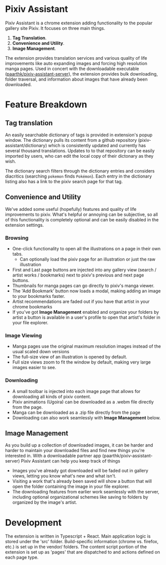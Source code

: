 # Pixiv Assistant

Pixiv Assistant is a chrome extension adding functionality to the popular gallery site Pixiv. It focuses on three main things.

 1. **Tag Translation**. 
 1. **Convenience and Utility**. 
 1. **Image Management**. 

The extension provides translation services and various quality of life improvements like auto expanding images and forcing high resolution manga pages. Used in concert with the downloadable executable ([paarthk/pixiv-assistant-server](https://github.com/paarthk/pixiv-assistant-server)), the extension provides bulk downloading, folder traversal, and information about images that have already been downloaded. 


# Feature Breakdown

## Tag translation

An easily searchable dictionary of tags is provided in extension's popup window. The dictionary pulls its content from a github repository (pixiv-assistant/dictionary) which is consistently updated and currently has several thousand translations. Updates to to that repository can be easily imported by users, who can edit the local copy of their dictonary as they wish.

The dictionary search filters through the dictionary entries and considers diacritics (searching `pokemon` finds `Pokémon`). Each entry in the dictionary listing also has a link to the pixiv search page for that tag. 

## Convenience and Utility

We've added some useful (hopefully) features and quality of life improvements to pixiv. What's helpful or annoying can be subjective, so all of this functionality is completely optional and can be easily disabled in the extension settings.

### Browsing
 - One-click functionality to open all the illustrations on a page in their own tabs.
    - Can optionally load the pixiv page for an illustration or just the raw illustration
 - First and Last page buttons are injected into any gallery view (search / artist works / bookmarks) next to pixiv's previous and next page buttons.
 - Thumbnails for manga pages can go directly to pixiv's manga viewer. 
 - The 'Add Bookmark' button now loads a modal, making adding an image to your bookmarks faster.
 - Artist recommendations are faded out if you have that artist in your chrome bookmarks
 - If you've got **Image Management** enabled and organize your folders by artist a button is available in a user's profile to open that artist's folder in your file explorer. 

### Image Viewing
 - Manga pages use the original maximum resolution images instead of the usual scaled down versions
 - The full-size view of an illustration is opened by default.
 - Full size views zoom to fit the window by default, making very large images easier to see.

### Downloading
 - A small toolbar is injected into each image page that allows for downloading all kinds of pixiv content.
 - Pixiv animations (Ugoira) can be downloaded as a .webm file directly from the page.
 - Manga can be downloaded as a .zip file directly from the page
 - Downloading can also work seamlessly with **Image Management** below.
 
## Image Management

As you build up a collection of downloaded images, it can be harder and harder to maintain your downloaded files and find new things you're interested in. With a downloadable partner app (paarthk/pixiv-assistant-server) Pixiv Assistant can help you keep track of things
 - Images you've already got downloaded will be faded out in gallery views, letting you know what's new and what isn't.
 - Visiting a work that's already been saved will show a button that will open the folder containing the image in your file explorer.
 - The downloading features from earlier work seamlessly with the server, including optional organizational schemes like saving to folders by organized by the image's artist.
  
# Development

The extension is written in Typescript + React. Main application logic is stored under the 'src' folder. Build-specific information (chrome vs. firefox, etc.) is set up in the vendor/ folders. The content script portion of the extension is set up as 'pages' that are dispatched to and actions defined on each page type.
